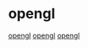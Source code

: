 # opengl

[opengl](https://github.com/google/graphicsfuzz)
[opengl](https://github.com/crosire/reshade)
[opengl](https://github.com/microsoft/ShaderConductor)
